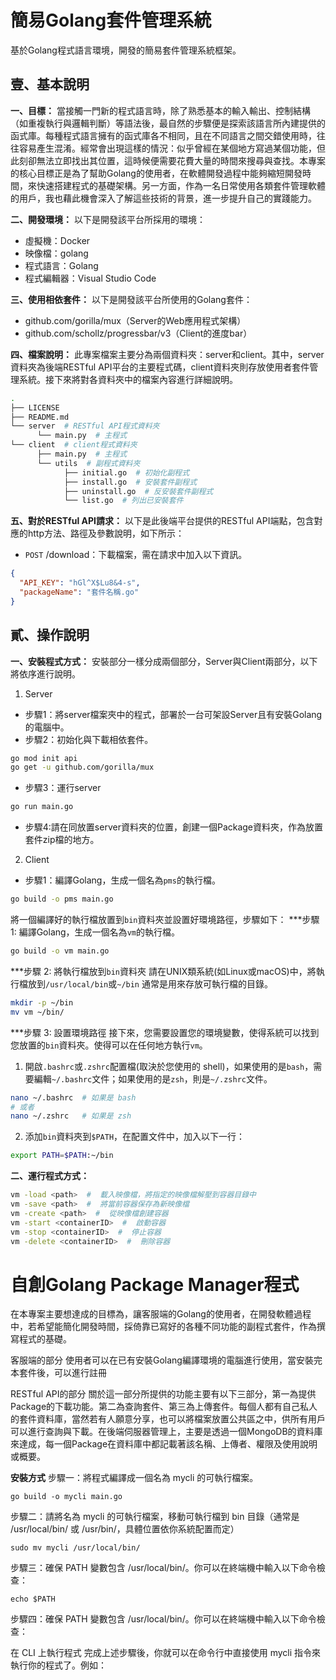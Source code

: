 # 簡易Golang套件管理系統

基於Golang程式語言環境，開發的簡易套件管理系統框架。

## 壹、基本說明
**一、目標：**
當接觸一門新的程式語言時，除了熟悉基本的輸入輸出、控制結構（如重複執行與邏輯判斷）等語法後，最自然的步驟便是探索該語言所內建提供的函式庫。每種程式語言擁有的函式庫各不相同，且在不同語言之間交錯使用時，往往容易產生混淆。經常會出現這樣的情況：似乎曾經在某個地方寫過某個功能，但此刻卻無法立即找出其位置，這時候便需要花費大量的時間來搜尋與查找。本專案的核心目標正是為了幫助Golang的使用者，在軟體開發過程中能夠縮短開發時間，來快速搭建程式的基礎架構。另一方面，作為一名日常使用各類套件管理軟體的用戶，我也藉此機會深入了解這些技術的背景，進一步提升自己的實踐能力。

**二、開發環境：**
以下是開發該平台所採用的環境：
* 虛擬機：Docker
* 映像檔：golang
* 程式語言：Golang
* 程式編輯器：Visual Studio Code

**三、使用相依套件：**
以下是開發該平台所使用的Golang套件：
* github.com/gorilla/mux（Server的Web應用程式架構）
* github.com/schollz/progressbar/v3（Client的進度bar）

**四、檔案說明：** 
此專案檔案主要分為兩個資料夾：server和client。其中，server資料夾為後端RESTful API平台的主要程式碼，client資料夾則存放使用者套件管理系統。接下來將對各資料夾中的檔案內容進行詳細說明。
```bash
.
├── LICENSE
├── README.md
└── server  # RESTful API程式資料夾
      └── main.py  # 主程式
└── client  # client程式資料夾
      ├── main.py  # 主程式
      └── utils  # 副程式資料夾
            ├── initial.go  # 初始化副程式
            ├── install.go  # 安裝套件副程式
            ├── uninstall.go  # 反安裝套件副程式
            └── list.go  # 列出已安裝套件
```

**五、對於RESTful API請求：** 
以下是此後端平台提供的RESTful API端點，包含對應的http方法、路徑及參數說明，如下所示：
* `POST` /download：下載檔案，需在請求中加入以下資訊。
```json
{
  "API_KEY": "hGl^X$Lu8&4-s",
  "packageName": "套件名稱.go"
}
```

## 貳、操作說明
**一、安裝程式方式：** 
安裝部分一樣分成兩個部分，Server與Client兩部分，以下將依序進行說明。

1. Server
- 步驟1：將server檔案夾中的程式，部署於一台可架設Server且有安裝Golang的電腦中。
- 步驟2：初始化與下載相依套件。
```bash
go mod init api
go get -u github.com/gorilla/mux
```
- 步驟3：運行server
```bash
go run main.go
```
- 步驟4:請在同放置server資料夾的位置，創建一個Package資料夾，作為放置套件zip檔的地方。

2. Client
- 步驟1：編譯Golang，生成一個名為`pms`的執行檔。
```bash
go build -o pms main.go
```



將一個編譯好的執行檔放置到`bin`資料夾並設置好環境路徑，步驟如下：
***步驟1: 編譯Golang，生成一個名為`vm`的執行檔。
```bash
go build -o vm main.go
```

***步驟 2: 將執行檔放到`bin`資料夾
請在UNIX類系統(如Linux或macOS)中，將執行檔放到`/usr/local/bin`或`~/bin` 通常是用來存放可執行檔的目錄。
```bash
mkdir -p ~/bin
mv vm ~/bin/
```

***步驟 3: 設置環境路徑
接下來，您需要設置您的環境變數，使得系統可以找到您放置的`bin`資料夾。使得可以在任何地方執行`vm`。

1. 開啟`.bashrc`或`.zshrc`配置檔(取決於您使用的 shell)，如果使用的是`bash`，需要編輯`~/.bashrc`文件；如果使用的是`zsh`，則是`~/.zshrc`文件。
```bash
nano ~/.bashrc  # 如果是 bash
# 或者
nano ~/.zshrc   # 如果是 zsh
```

2. 添加`bin`資料夾到`$PATH`，在配置文件中，加入以下一行：
```bash
export PATH=$PATH:~/bin
```

**二、運行程式方式：**
```bash
vm -load <path>  #  載入映像檔，將指定的映像檔解壓到容器目錄中
vm -save <path>  #  將當前容器保存為新映像檔
vm -create <path>  #  從映像檔創建容器
vm -start <containerID>  #  啟動容器
vm -stop <containerID>  #  停止容器
vm -delete <containerID>  #  刪除容器
```





# 自創Golang Package Manager程式

在本專案主要想達成的目標為，讓客服端的Golang的使用者，在開發軟體過程中，若希望能簡化開發時間，採倚靠已寫好的各種不同功能的副程式套件，作為撰寫程式的基礎。

客服端的部分
使用者可以在已有安裝Golang編譯環境的電腦進行使用，當安裝完本套件後，可以進行註冊 

RESTful API的部分
關於這一部分所提供的功能主要有以下三部分，第一為提供Package的下載功能。第二為查詢套件、第三為上傳套件。每個人都有自己私人的套件資料庫，當然若有人願意分享，也可以將檔案放置公共區之中，供所有用戶可以進行查詢與下載。在後端伺服器管理上，主要是透過一個MongoDB的資料庫來達成，每一個Package在資料庫中都記載著該名稱、上傳者、權限及使用說明或概要。

**安裝方式**
步驟一：將程式編譯成一個名為 mycli 的可執行檔案。
```shell
go build -o mycli main.go
```
步驟二：請將名為 mycli 的可執行檔案，移動可執行檔到 bin 目錄（通常是 /usr/local/bin/ 或 /usr/bin/，具體位置依你系統配置而定）
```shell
sudo mv mycli /usr/local/bin/
```
步驟三：確保 PATH 變數包含 /usr/local/bin/。你可以在終端機中輸入以下命令檢查：
```shell
echo $PATH
```
步驟四：確保 PATH 變數包含 /usr/local/bin/。你可以在終端機中輸入以下命令檢查：

在 CLI 上執行程式
完成上述步驟後，你就可以在命令行中直接使用 mycli 指令來執行你的程式了。例如：
